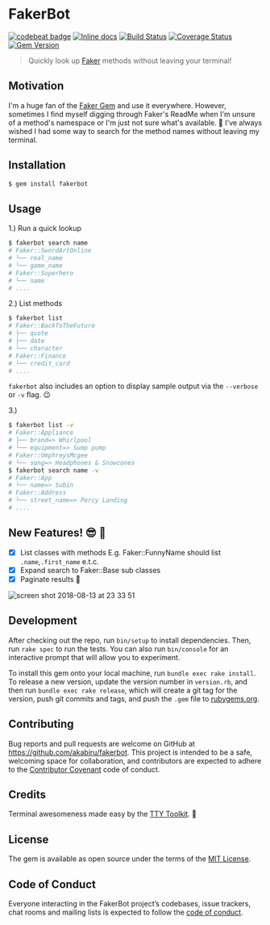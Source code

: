 # FakerBot

[![codebeat badge](https://codebeat.co/badges/ef4839f2-3946-4435-8c0e-7025de5fac22)](https://codebeat.co/projects/github-com-akabiru-fakerbot-master) [![Inline docs](http://inch-ci.org/github/akabiru/fakerbot.svg?branch=master)](http://inch-ci.org/github/akabiru/fakerbot) [![Build Status](https://travis-ci.com/akabiru/fakerbot.svg?branch=master)](https://travis-ci.com/akabiru/fakerbot) [![Coverage Status](https://coveralls.io/repos/github/akabiru/fakerbot/badge.svg?branch=master)](https://coveralls.io/github/akabiru/fakerbot?branch=master) [![Gem Version](https://badge.fury.io/rb/fakerbot.svg)](https://badge.fury.io/rb/fakerbot)

> Quickly look up [Faker](https://github.com/stympy/faker) methods without leaving your terminal!

## Motivation

I'm a huge fan of the [Faker Gem](https://github.com/stympy/faker) and use it everywhere. However, sometimes I find myself digging through Faker's ReadMe when I'm unsure of a method's namespace
or I'm just not sure what's available. :see_no_evil: I've always wished I had some way to search for the method names without leaving my terminal.


## Installation

```bash
$ gem install fakerbot
```

## Usage

1.) Run a quick lookup

```bash
$ fakerbot search name
# Faker::SwordArtOnline
# └── real_name
# └── game_name
# Faker::Superhero
# └── name
# ....
```

2.) List methods

```sh
$ fakerbot list
# Faker::BackToTheFuture
# ├── quote
# ├── date
# └── character
# Faker::Finance
# └── credit_card
# ....
```

`fakerbot` also includes an option to display sample output via the `--verbose` or `-v` flag. :wink:

3.)

```sh
$ fakerbot list -v
# Faker::Appliance
# ├── brand=> Whirlpool
# └── equipment=> Sump pump
# Faker::UmphreysMcgee
# └── song=> Headphones & Snowcones
$ fakerbot search name -v
# Faker::App
# └── name=> Subin
# Faker::Address
# └── street_name=> Percy Landing
# ....
```

## New Features! :sunglasses: :dancers:

- [x] List classes with methods E.g. Faker::FunnyName should list `.name`,`.first_name` e.t.c.
- [x] Expand search to Faker::Base sub classes
- [x] Paginate results :book:

![screen shot 2018-08-13 at 23 33 51](https://user-images.githubusercontent.com/17295175/44056603-6343f9f2-9f51-11e8-933d-55367e25be35.jpg)

## Development

After checking out the repo, run `bin/setup` to install dependencies. Then, run `rake spec` to run the tests. You can also run `bin/console` for an interactive prompt that will allow you to experiment.

To install this gem onto your local machine, run `bundle exec rake install`. To release a new version, update the version number in `version.rb`, and then run `bundle exec rake release`, which will create a git tag for the version, push git commits and tags, and push the `.gem` file to [rubygems.org](https://rubygems.org).

## Contributing

Bug reports and pull requests are welcome on GitHub at https://github.com/akabiru/fakerbot. This project is intended to be a safe, welcoming space for collaboration, and contributors are expected to adhere to the [Contributor Covenant](http://contributor-covenant.org) code of conduct.

## Credits

Terminal awesomeness made easy by the [TTY Toolkit](http://piotrmurach.github.io/tty/). :beer:

## License

The gem is available as open source under the terms of the [MIT License](https://opensource.org/licenses/MIT).

## Code of Conduct

Everyone interacting in the FakerBot project’s codebases, issue trackers, chat rooms and mailing lists is expected to follow the [code of conduct](https://github.com/akabiru/fakerbot/blob/master/CODE_OF_CONDUCT.md).

